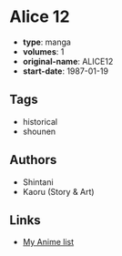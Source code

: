 # Alice 12

-   **type**: manga
-   **volumes**: 1
-   **original-name**: ALICE12
-   **start-date**: 1987-01-19

## Tags

-   historical
-   shounen

## Authors

-   Shintani
-   Kaoru (Story & Art)

## Links

-   [My Anime list](https://myanimelist.net/manga/89589/Alice_12)
